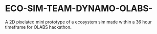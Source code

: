 # ECO-SIM-TEAM-DYNAMO-OLABS-
A 2D pixelated mini prototype of a ecosystem sim made within a 36 hour timeframe for OLABS hackathon.
